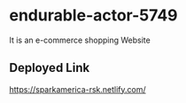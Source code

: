 # endurable-actor-5749
It is an e-commerce shopping Website


## Deployed Link
https://sparkamerica-rsk.netlify.com/
